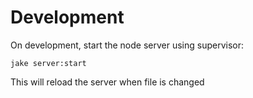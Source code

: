# Development

On development, start the node server using supervisor:

`jake server:start`

This will reload the server when file is changed